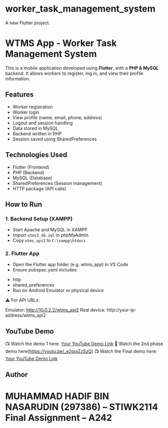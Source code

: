# worker_task_management_system

A new Flutter project.

# WTMS App - Worker Task Management System

This is a mobile application developed using **Flutter**, with a **PHP & MySQL** backend. It allows workers to register, log in, and view their profile information.

## Features

- Worker registration
- Worker login
- View profile (name, email, phone, address)
- Logout and session handling
- Data stored in MySQL
- Backend written in PHP
- Session saved using SharedPreferences

## Technologies Used

- Flutter (Frontend)
- PHP (Backend)
- MySQL (Database)
- SharedPreferences (Session management)
- HTTP package (API calls)

## How to Run

### 1. Backend Setup (XAMPP)
- Start Apache and MySQL in XAMPP
- Import `wtms2_db.sql` in phpMyAdmin
- Copy `wtms_api2` to `C:\xampp\htdocs`

### 2. Flutter App
- Open the Flutter app folder (e.g. wtms_app) in VS Code
- Ensure pubspec.yaml includes:
 * http
 * shared_preferences
 * Run on Android Emulator or physical device

⚠️ For API URLs:

Emulator: http://10.0.2.2/wtms_api2
Real device: http://your-ip-address/wtms_api2

## YouTube Demo

📺 Watch the demo 1 here: [Your YouTube Demo Link](https://youtu.be/XO3TaF9MtsE)
🔗 Watch the 2nd phase demo here(https://youtu.be/_e2pujZzSzQ)
📺 Watch the Final demo here: [Your YouTube Demo Link](https://youtu.be/UfZYYeRkAxE)

## Author

MUHAMMAD HADIF BIN NASARUDIN (297386) – STIWK2114 Final Assignment – A242
=======

